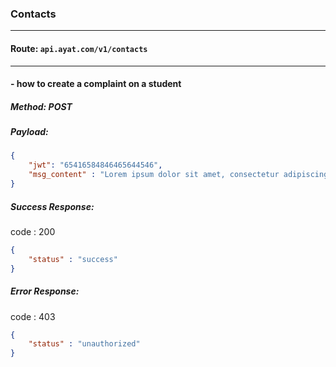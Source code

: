 ### Contacts
<hr />    

#### Route: `api.ayat.com/v1/contacts`
<hr />    

#### - how to create a complaint on a student    
##### Method: POST
##### Payload: 
```Json
{
    "jwt": "65416584846465644546",
    "msg_content" : "Lorem ipsum dolor sit amet, consectetur adipiscing elit."
}
``` 

##### Success Response:
code : 200
```Json
{
    "status" : "success"
}
```

##### Error Response:
code : 403
```Json
{
    "status" : "unauthorized"
}
```
